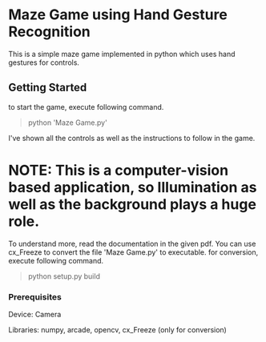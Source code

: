 # Maze Game using Hand Gesture Recognition

This is a simple maze game implemented in python which uses hand gestures for controls.

## Getting Started
to start the game, execute following command.
> python 'Maze Game.py'

I've shown all the controls as well as the instructions to follow in the game.
# NOTE: This is a computer-vision based application, so Illumination as well as the background plays a huge role.
To understand more, read the documentation in the given pdf.
You can use cx_Freeze to convert the file 'Maze Game.py' to executable.
for conversion, execute following command.
> python setup.py build

### Prerequisites

Device: Camera

Libraries: numpy, arcade, opencv, cx_Freeze (only for conversion)

